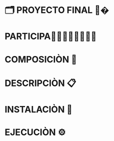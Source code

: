 # 🗂 PROYECTO FINAL 📝�
# PARTICIPA🏾‍🏫👨🏻‍🏫👩🏻‍🏫
# COMPOSICIÒN 📖
# DESCRIPCIÒN 📋
# INSTALACIÒN 🔧
# EJECUCIÒN ⚙️
